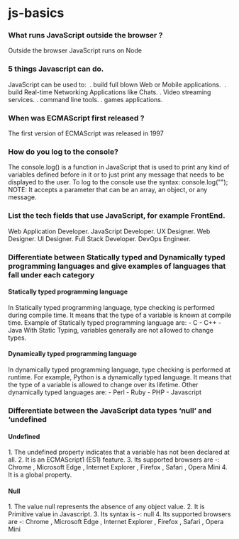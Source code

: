 # js-basics

<h3>What runs JavaScript outside the browser ?</h3>
Outside the browser JavaScript runs on Node

<h3>5 things Javascript can do.</h3>
JavaScript can be used to:&nbsp;
. build full blown Web or Mobile applications.&nbsp;
. build Real-time Networking Applications like Chats.
. Video streaming services.
. command line tools.
. games applications.

<h3>When was ECMAScript first released ?</h3>
The first version of ECMAScript was released in 1997

<h3>How do you log to the console?</h3>
The console.log() is a function in JavaScript that is used to print any kind of variables defined before in it or to just print any message that needs to be displayed to the user.
To log to the console use the syntax:
console.log("");
NOTE: 
It accepts a parameter that can be an array, an object, or any message.


<h3>List the tech fields that use JavaScript, for example FrontEnd.</h3>
Web Application Developer.
JavaScript Developer. 
UX Designer.
Web Designer.
UI Designer. 
Full Stack Developer.
DevOps Engineer.

<h3>Differentiate between Statically typed and Dynamically typed programming languages and give examples of languages that fall under each category</h3>

<h4>Statically typed programming language</h4>
 In Statically typed programming language, type checking is performed during compile time. It means that the type of a variable is known at compile time.
 Example of Statically typed programming language are:
 - C
 - C++ 
 - Java 
With Static Typing, variables generally are not allowed to change types.

<h4>Dynamically typed programming language</h4>
In dynamically typed programming language, type checking is performed at runtime. For example, Python is a dynamically typed language. It means that the type of a variable is allowed to change over its lifetime. 
Other dynamically typed languages are:
- Perl 
- Ruby 
- PHP 
- Javascript

<h3> Differentiate between the JavaScript data types ‘null’ and ‘undefined&nbsp;</h3>
<h4>Undefined</h4>
1.	The undefined property indicates that a variable has not been declared at all.
2.	It is an ECMAScript1 (ES1) feature.
3.	Its supported browsers are -:
Chrome , Microsoft Edge , Internet Explorer , Firefox , Safari , Opera Mini
4.	It is a global property.

<h4>Null</h4>
1.  The value null represents the absence of any object value.
2.  It is Primitive value in Javascript.
3.  Its syntax is -:
null
4.  	Its supported browsers are -:
Chrome , Microsoft Edge , Internet Explorer , Firefox , Safari , Opera Mini

